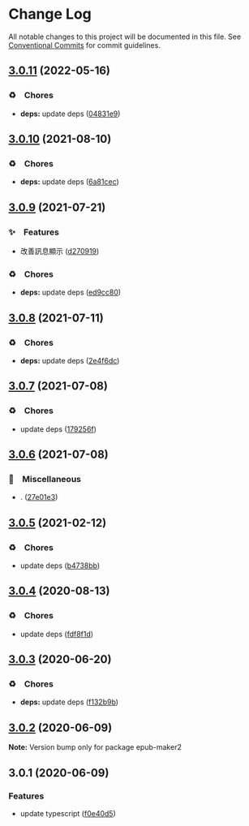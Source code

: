 # Change Log

All notable changes to this project will be documented in this file.
See [Conventional Commits](https://conventionalcommits.org) for commit guidelines.

## [3.0.11](https://github.com/bluelovers/ws-epub/compare/epub-maker2@3.0.10...epub-maker2@3.0.11) (2022-05-16)


### ♻️　Chores

* **deps:** update deps ([04831e9](https://github.com/bluelovers/ws-epub/commit/04831e90a4552a048b4fb6a3234cc86619b82270))





## [3.0.10](https://github.com/bluelovers/ws-epub/compare/epub-maker2@3.0.9...epub-maker2@3.0.10) (2021-08-10)


### ♻️　Chores

* **deps:** update deps ([6a81cec](https://github.com/bluelovers/ws-epub/commit/6a81cecd9f038dd1148a5964aca769f469771add))





## [3.0.9](https://github.com/bluelovers/ws-epub/compare/epub-maker2@3.0.8...epub-maker2@3.0.9) (2021-07-21)


### ✨　Features

* 改善訊息顯示 ([d270919](https://github.com/bluelovers/ws-epub/commit/d270919cccd0077bda23552996c3cfa31ab48600))


### ♻️　Chores

* **deps:** update deps ([ed9cc80](https://github.com/bluelovers/ws-epub/commit/ed9cc80648b09f1b85fd001b757f51da3881980e))





## [3.0.8](https://github.com/bluelovers/ws-epub/compare/epub-maker2@3.0.7...epub-maker2@3.0.8) (2021-07-11)


### ♻️　Chores

* **deps:** update deps ([2e4f6dc](https://github.com/bluelovers/ws-epub/commit/2e4f6dceffbe16941d36a281a943847a026bd114))





## [3.0.7](https://github.com/bluelovers/ws-epub/compare/epub-maker2@3.0.6...epub-maker2@3.0.7) (2021-07-08)


### ♻️　Chores

* update deps ([179256f](https://github.com/bluelovers/ws-epub/commit/179256f8248f2f8eb0dd757bab4bb01f9d1295ae))





## [3.0.6](https://github.com/bluelovers/ws-epub/compare/epub-maker2@3.0.5...epub-maker2@3.0.6) (2021-07-08)


### 🔖　Miscellaneous

* . ([27e01e3](https://github.com/bluelovers/ws-epub/commit/27e01e3ec1e5cfe0dfdad53b7c0892ca202e55d5))





## [3.0.5](https://github.com/bluelovers/ws-epub/compare/epub-maker2@3.0.4...epub-maker2@3.0.5) (2021-02-12)


### ♻️　Chores

* update deps ([b4738bb](https://github.com/bluelovers/ws-epub/commit/b4738bb61982286d8770cfae267717b9cac58e4f))





## [3.0.4](https://github.com/bluelovers/ws-epub/compare/epub-maker2@3.0.3...epub-maker2@3.0.4) (2020-08-13)


### ♻️　Chores

* update deps ([fdf8f1d](https://github.com/bluelovers/ws-epub/commit/fdf8f1d5eefac9e040f8d4fc34fa545e8e7b52e4))





## [3.0.3](https://github.com/bluelovers/ws-epub/compare/epub-maker2@3.0.2...epub-maker2@3.0.3) (2020-06-20)


### ♻️　Chores

* **deps:** update deps ([f132b9b](https://github.com/bluelovers/ws-epub/commit/f132b9b049da8ff86f5f3ef1eee7a7e143c0f77a))





## [3.0.2](https://github.com/bluelovers/ws-epub/compare/epub-maker2@3.0.1...epub-maker2@3.0.2) (2020-06-09)

**Note:** Version bump only for package epub-maker2





## 3.0.1 (2020-06-09)


### Features

* update typescript ([f0e40d5](https://github.com/bluelovers/ws-epub/commit/f0e40d5bc786e99112c8d65c09754a184e5e70c9))
